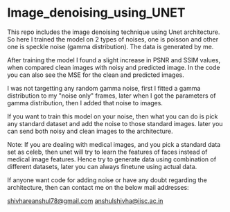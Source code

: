 # Image_denoising_using_UNET
This repo includes the image denoising technique using Unet architecture. 
So here I trained the model on 2 types of noises, one is poisson and other one is speckle noise (gamma distribution). 
The data is generated by me. 

After training the model I found a slight increase in PSNR and SSIM values, when compared clean images with noisy and predicted image.
In the code you can also see the MSE for the clean and predicted images.

I was not targetting any random gamma noise, first I fitted a gamma distribution to my "noise only" frames, later when I got the parameters of
gamma distribution, then I added that noise to images. 


If you want to train this model on your noise, then what you can do is pick any standard dataset and add the noise to those standard images. 
later you can send both noisy and clean images to the architecture.

Note: If you are dealing with medical images, and you pick a standard data set as celeb, then unet will try to learn the features of faces instead of medical image features. Hence try to generate data using combination of different datasets, later you can always finetune using actual data.

If anyone want code for adding noise or have any doubt regarding the architecture, then can contact me on the below mail addresses:

shivhareanshul78@gmail.com
anshulshivha@iisc.ac.in
